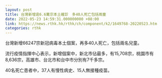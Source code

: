 ```yaml
---
layout: post
title: 台灣新增逾6.6萬宗本土確診　多40人死亡包括兩童
date: 2022-05-23 14:59:31.000000000 +08:00
link: https://news.rthk.hk/rthk/ch/component/k2/1649768-20220523.htm
categories: rthk
---
```


台灣新增66247宗新冠病毒本土個案，再多40人死亡，包括兩名兒童。

流行疫情指揮中心表示，新增個案中，新北市佔最多，有15,708宗，桃園市有8,636宗，高雄市、台北市和台中市分別有7千多宗。

40名死亡患者中，37人有慢性病史、15人無接種疫苗。
